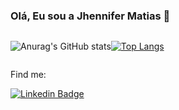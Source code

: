 ### Olá, Eu sou a Jhennifer Matias 👋

<div align="center">
  <div style="display: flex; align-items: flex-start; flex-direction:row;">
    
![Anurag's GitHub stats](https://github-readme-stats.vercel.app/api?username=jhennymatias&show_icons=true&theme=radical)
    
[![Top Langs](https://github-readme-stats.vercel.app/api/top-langs/?username=jhennymatias&layout=compact&theme=radical)](https://github.com/yushi1007)
      
  </div>
</div>
  

      
   
      




Find me:

[![Linkedin Badge](https://img.shields.io/badge/-LinkedIn-blue?style=flat-square&logo=Linkedin&logoColor=white&link=https://www.linkedin.com/in/jhennifer-m-170818122/)](https://www.linkedin.com/in/jhennifer-m-170818122/)


